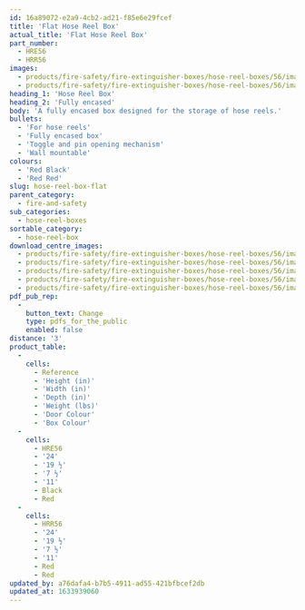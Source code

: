```yaml
---
id: 16a89072-e2a9-4cb2-ad21-f85e6e29fcef
title: 'Flat Hose Reel Box'
actual_title: 'Flat Hose Reel Box'
part_number:
  - HRE56
  - HRR56
images:
  - products/fire-safety/fire-extinguisher-boxes/hose-reel-boxes/56/images-lr/Product_Image_776x776_(518x518_focus_area)-HRE56_01.jpg
  - products/fire-safety/fire-extinguisher-boxes/hose-reel-boxes/56/images-lr/Product_Image_776x776_(518x518_focus_area)-HRE56_02.jpg
heading_1: 'Hose Reel Box'
heading_2: 'Fully encased'
body: 'A fully encased box designed for the storage of hose reels.'
bullets:
  - 'For hose reels'
  - 'Fully encased box'
  - 'Toggle and pin opening mechanism'
  - 'Wall mountable'
colours:
  - 'Red Black'
  - 'Red Red'
slug: hose-reel-box-flat
parent_category:
  - fire-and-safety
sub_categories:
  - hose-reel-boxes
sortable_category:
  - hose-reel-box
download_centre_images:
  - products/fire-safety/fire-extinguisher-boxes/hose-reel-boxes/56/images-hr/HRE56_001.jpg
  - products/fire-safety/fire-extinguisher-boxes/hose-reel-boxes/56/images-hr/HRE56_002.jpg
  - products/fire-safety/fire-extinguisher-boxes/hose-reel-boxes/56/images-hr/HRE56_003.jpg
  - products/fire-safety/fire-extinguisher-boxes/hose-reel-boxes/56/images-hr/HRE56_004.jpg
  - products/fire-safety/fire-extinguisher-boxes/hose-reel-boxes/56/images-hr/HRE56_005.jpg
pdf_pub_rep:
  -
    button_text: Change
    type: pdfs_for_the_public
    enabled: false
distance: '3'
product_table:
  -
    cells:
      - Reference
      - 'Height (in)'
      - 'Width (in)'
      - 'Depth (in)'
      - 'Weight (lbs)'
      - 'Door Colour'
      - 'Box Colour'
  -
    cells:
      - HRE56
      - '24'
      - '19 ½'
      - '7 ½'
      - '11'
      - Black
      - Red
  -
    cells:
      - HRR56
      - '24'
      - '19 ½'
      - '7 ½'
      - '11'
      - Red
      - Red
updated_by: a76dafa4-b7b5-4911-ad55-421bfbcef2db
updated_at: 1633939060
---
```

